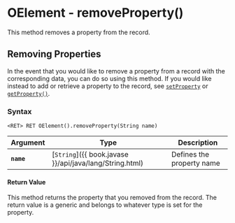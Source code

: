 
# OElement - removeProperty()

This method removes a property from the record.

## Removing Properties

In the event that you would like to remove a property from a record with the corresponding data, you can do so using this method.  If you would like instead to add or retrieve a property to the record, see [`setProperty`](setProperty.md) or [`getProperty()`](getProperty.md).

### Syntax

```
<RET> RET OElement().removeProperty(String name)
```

| Argument | Type | Description |
|---|---|---|
| **`name`** | [`String`]({{ book.javase }}/api/java/lang/String.html) | Defines the property name |

#### Return Value

This method returns the property that you removed from the record.  The return value is a generic and belongs to whatever type is set for the property.
